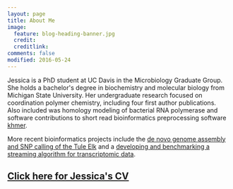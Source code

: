 ```yaml
---
layout: page
title: About Me
image:
  feature: blog-heading-banner.jpg
  credit:
  creditlink:
comments: false
modified: 2016-05-24
---
```


Jessica is a PhD student at UC Davis in the Microbiology Graduate Group. She holds a bachelor's degree in biochemistry and molecular biology from Michigan State University. Her undergraduate research focused on coordination polymer chemistry, including four first author publications. Also included was homology modeling of bacterial RNA polymerase and software contributions to short read bioinformatics preprocessing software [khmer](http://khmer.readthedocs.io/en/v2.0/). 

More recent bioinformatics projects include the [de novo genome assembly and SNP calling of the Tule Elk](https://github.com/jessicamizzi/tule-elk) and a [developing and benchmarking a streaming algorithm for transcriptomic data](https://github.com/jessicamizzi/tule-elk).


## [Click here for Jessica's CV](https://www.dropbox.com/s/ush1syfk19bcolb/JMizziPublicCV.pdf?dl=0)

